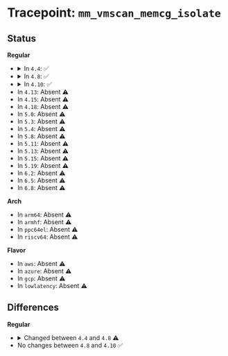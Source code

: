 # Tracepoint: <code>mm_vmscan_memcg_isolate</code>

## Status
<b>Regular</b>
<ul>
<li>
<details>
<summary>In <code>4.4</code>: ✅</summary>

Event:

```c
struct trace_event_raw_mm_vmscan_lru_isolate_template {
    struct trace_entry ent;
    int order;
    long unsigned int nr_requested;
    long unsigned int nr_scanned;
    long unsigned int nr_taken;
    isolate_mode_t isolate_mode;
    int file;
    char __data[0];
};
```
Function:

```c
void trace_event_raw_event_mm_vmscan_lru_isolate_template(void *__data, int order, long unsigned int nr_requested, long unsigned int nr_scanned, long unsigned int nr_taken, isolate_mode_t isolate_mode, int file);
```
</details>
</li>
<li>
<details>
<summary>In <code>4.8</code>: ✅</summary>

Event:

```c
struct trace_event_raw_mm_vmscan_lru_isolate_template {
    struct trace_entry ent;
    int classzone_idx;
    int order;
    long unsigned int nr_requested;
    long unsigned int nr_scanned;
    long unsigned int nr_taken;
    isolate_mode_t isolate_mode;
    int file;
    char __data[0];
};
```
Function:

```c
void trace_event_raw_event_mm_vmscan_lru_isolate_template(void *__data, int classzone_idx, int order, long unsigned int nr_requested, long unsigned int nr_scanned, long unsigned int nr_taken, isolate_mode_t isolate_mode, int file);
```
</details>
</li>
<li>
<details>
<summary>In <code>4.10</code>: ✅</summary>

Event:

```c
struct trace_event_raw_mm_vmscan_lru_isolate_template {
    struct trace_entry ent;
    int classzone_idx;
    int order;
    long unsigned int nr_requested;
    long unsigned int nr_scanned;
    long unsigned int nr_taken;
    isolate_mode_t isolate_mode;
    int file;
    char __data[0];
};
```
Function:

```c
void trace_event_raw_event_mm_vmscan_lru_isolate_template(void *__data, int classzone_idx, int order, long unsigned int nr_requested, long unsigned int nr_scanned, long unsigned int nr_taken, isolate_mode_t isolate_mode, int file);
```
</details>
</li>
<li>
In <code>4.13</code>: Absent ⚠️
</li>
<li>
In <code>4.15</code>: Absent ⚠️
</li>
<li>
In <code>4.18</code>: Absent ⚠️
</li>
<li>
In <code>5.0</code>: Absent ⚠️
</li>
<li>
In <code>5.3</code>: Absent ⚠️
</li>
<li>
In <code>5.4</code>: Absent ⚠️
</li>
<li>
In <code>5.8</code>: Absent ⚠️
</li>
<li>
In <code>5.11</code>: Absent ⚠️
</li>
<li>
In <code>5.13</code>: Absent ⚠️
</li>
<li>
In <code>5.15</code>: Absent ⚠️
</li>
<li>
In <code>5.19</code>: Absent ⚠️
</li>
<li>
In <code>6.2</code>: Absent ⚠️
</li>
<li>
In <code>6.5</code>: Absent ⚠️
</li>
<li>
In <code>6.8</code>: Absent ⚠️
</li>
</ul>
<b>Arch</b>
<ul>
<li>
In <code>arm64</code>: Absent ⚠️
</li>
<li>
In <code>armhf</code>: Absent ⚠️
</li>
<li>
In <code>ppc64el</code>: Absent ⚠️
</li>
<li>
In <code>riscv64</code>: Absent ⚠️
</li>
</ul>
<b>Flavor</b>
<ul>
<li>
In <code>aws</code>: Absent ⚠️
</li>
<li>
In <code>azure</code>: Absent ⚠️
</li>
<li>
In <code>gcp</code>: Absent ⚠️
</li>
<li>
In <code>lowlatency</code>: Absent ⚠️
</li>
</ul>

## Differences
<b>Regular</b>
<ul>
<li>
<details>
<summary>Changed between <code>4.4</code> and <code>4.8</code> ⚠️</summary>
<ul>
<li>
<b>Event changed. </b>
</li>
<li>
<b>Field added. </b>
<code>int classzone_idx</code>
</li>
<li>
<b>Func changed. </b>
</li>
<li>
<b>Param added. </b>
<code>int classzone_idx</code>
</li>
<li>
<b>Param reordered. </b>
<code>__data, order, nr_requested, nr_scanned, nr_taken, isolate_mode, file</code> ➡️ <code>__data, classzone_idx, order, nr_requested, nr_scanned, nr_taken, isolate_mode, file</code>
</li>
</ul>
</details>
</li>
<li>
No changes between <code>4.8</code> and <code>4.10</code> ✅
</li>
</ul>
